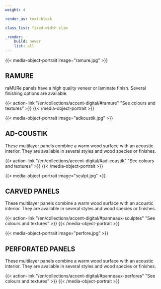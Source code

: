 ```yaml
---
weight: 4

render_as: text-block

class_list: fixed-width slim

_render:
    build: never
    list: all
---
```


{{< media-object-portrait image="ramure.jpg" >}}
## RAMURE

raMURe panels have a high quality veneer or laminate finish. Several finishing options are available.

{{< action-link "/en/collections/accent-digital/#ramure" "See colours and textures" >}}
{{< /media-object-portrait >}}


{{< media-object-portrait image="adkoustik.jpg" >}}
## AD-COUSTIK

These multilayer panels combine a warm wood surface with an acoustic interior. They are available in several styles and wood species or finishes.

{{< action-link "/en/collections/accent-digital/#ad-coustik" "See colours and textures" >}}
{{< /media-object-portrait >}}


{{< media-object-portrait image="sculpt.jpg" >}}
## CARVED PANELS

These multilayer panels combine a warm wood surface with an acoustic interior. They are available in several styles and wood species or finishes.

{{< action-link "/en/collections/accent-digital/#panneaux-sculptes" "See colours and textures" >}}
{{< /media-object-portrait >}}


{{< media-object-portrait image="perfore.jpg" >}}
## PERFORATED PANELS

These multilayer panels combine a warm wood surface with an acoustic interior. They are available in several styles and wood species or finishes.

{{< action-link "/en/collections/accent-digital/#panneaux-perfores" "See colours and textures" >}}
{{< /media-object-portrait >}}
